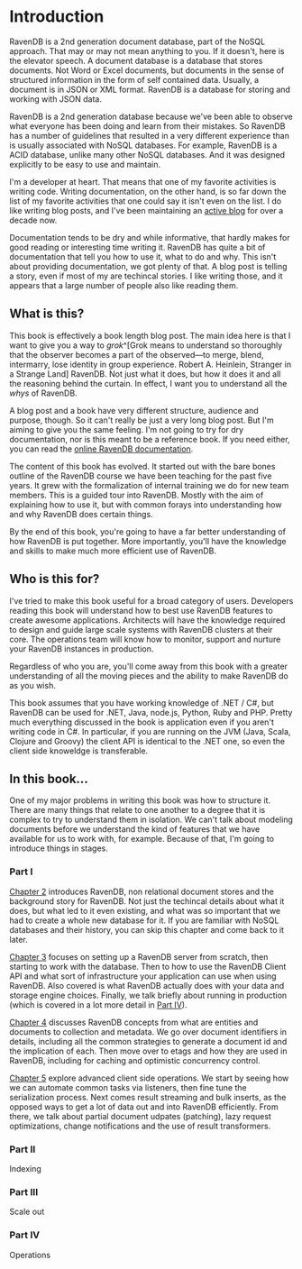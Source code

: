 
# Introduction

RavenDB is a 2nd generation document database, part of the NoSQL approach. That may or may not mean anything to you. If it doesn't, here is the elevator speech. A document database is a database that stores documents. Not Word or Excel documents, but documents in the sense of structured information in the form of self contained data. Usually, a document is in JSON or XML format. RavenDB is a database for storing and working with JSON data. 

RavenDB is a 2nd generation database because we've been able to observe what everyone has been doing and learn from their mistakes. So RavenDB has a number of guidelines that resulted in a very different experience than is usually associated with NoSQL databases. For example, RavenDB is a ACID database, unlike many other NoSQL databases. And it was designed explicitly to be easy to use and maintain.

I'm a developer at heart. That means that one of my favorite activities is writing code. Writing documentation, on the other hand, is so far down the list of my favorite activities that one could say it isn't even on the list. I do like writing blog posts, and I've been maintaining an [active blog](http://ayende.com/blog) for over a decade now.

Documentation tends to be dry and while informative, that hardly makes for good reading or interesting time writing it. RavenDB has quite a bit of documentation that tell you how to use it, what to do and why. This isn't about providing documentation, we got plenty of that. A blog post is telling a story, even if most of my are techincal stories. I like writing those, and it appears that a large number of people also like reading them.

## What is this?

This book is effectively a book length blog post. The main idea here is that I want to give you a way to _grok_^[Grok means to understand so thoroughly that the observer becomes a part of the observed—to merge, blend, intermarry, lose identity in group experience.  Robert A. Heinlein, Stranger in a Strange Land] RavenDB. Not just what it does, but how it does it and all the reasoning behind the curtain. In effect, I want you to understand all the _whys_ of RavenDB.

A blog post and a book have very different structure, audience and purpose, though. So it can't really be just a very long blog post. But I'm aiming to give you the same feeling. I'm not going to try for dry documentation, nor is this meant to be a reference book. If you need either, you can read the [online RavenDB documentation](http://ravendb.net/docs). 

The content of this book has evolved. It started out with the bare bones outline of the RavenDB course we have been teaching for the past five years. It grew with the formalization of internal training we do for new team members. This is a guided tour into RavenDB. Mostly with the aim of explaining how to use it, but with common forays into understanding how and why RavenDB does certain things.

By the end of this book, you're going to have a far better understanding of how RavenDB is put together. More importantly, you'll have the knowledge and skills to make much more efficient use of RavenDB.

## Who is this for?

I've tried to make this book useful for a broad category of users. Developers reading this book will understand how to best use RavenDB features to create awesome applications. Architects will have the knowledge required to design and guide large scale systems with RavenDB clusters at their core. The operations team will know how to monitor, support and nurture your RavenDB instances in production.

Regardless of who you are, you'll come away from this book with a greater understanding of all the moving pieces and the ability to make RavenDB do as you wish. 

This book assumes that you have working knowledge of .NET / C#, but RavenDB can be used for .NET, Java, node.js, Python, Ruby and PHP. Pretty much everything discussed in the book is application even if you aren't writing code in C#. In particular, if you are running on the JVM (Java, Scala, Clojure and Groovy) the client API is identical to the .NET one, so even the client side knoweldge is transferable. 

## In this book...

One of my major problems in writing this book was how to structure it. There are many things that relate to one another to a degree that it is complex to try to understand them in isolation. We can't talk about modeling documents before we understand the kind of features that we have available for us to work with, for example. Because of that, I'm going to introduce things in stages.

### Part I

[Chapter 2](#a-little-history) introduces RavenDB, non relational document stores and the background story for RavenDB. Not just the techincal details about what it does, but what led to it even existing, and what was so important that we had to create a whole new database for it. If you are familiar with NoSQL databases and their history, you can skip this chapter and come back to it later. 

[Chapter 3](#zero-to-60-with-ravendb-from-installation-to-usage) focuses on setting up a RavenDB server from scratch, then starting to work with the database. Then to how to use the RavenDB Client API and what sort of infrastructure your application can use when using RavenDB. Also covered is what RavenDB actually does with your data and storage engine choices. Finally, we talk briefly about running in production (which is covered in a lot more detail in [Part IV](#part-iv)).

[Chapter 4](#ravendb-concepts) discusses RavenDB concepts from what are entities and documents to collection and metadata. We go over document identifiers in details, including all the common strategies to generate a document id and the implication of each. Then move over to etags and how they are used in RavenDB, including for caching and optimistic concurrency control.

[Chapter 5](#advanced-client-api-usage) explore advanced client side operations. We start by seeing how we can automate common tasks via listeners, then fine tune the serialization process. Next comes result streaming and bulk inserts, as the opposed ways to get a lot of data out and into RavenDB efficiently. From there, we talk about partial document udpates (patching), lazy request optimizations, change notifications and the use of result transformers.

### Part II

Indexing

### Part III

Scale out

### Part IV

Operations
